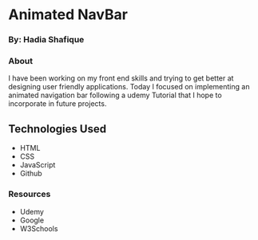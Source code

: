 # Animated NavBar
### By: Hadia Shafique

### About 

I have been working on my front end skills and trying to get better at designing user friendly applications. Today I focused on implementing an animated navigation bar following a udemy Tutorial that I hope to incorporate in future projects.

## Technologies Used
- HTML
- CSS
- JavaScript
- Github

### Resources 
- Udemy
- Google
- W3Schools